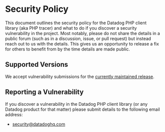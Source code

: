 # Security Policy

This document outlines the security policy for the Datadog PHP client library (aka PHP tracer) and what to do if you discover a security vulnerability in the project.
Most notably, please do not share the details in a public forum (such as in a discussion, issue, or pull request) but instead reach out to us with the details.
This gives us an opportunity to release a fix for others to benefit from by the time details are made public.

## Supported Versions

We accept vulnerability submissions for the [currently maintained release](https://github.com/DataDog/dd-trace-php/releases).

## Reporting a Vulnerability

If you discover a vulnerability in the Datadog PHP client library (or any Datadog product for that matter) please submit details to the following email address:

* [security@datadoghq.com](mailto:security@datadoghq.com)
